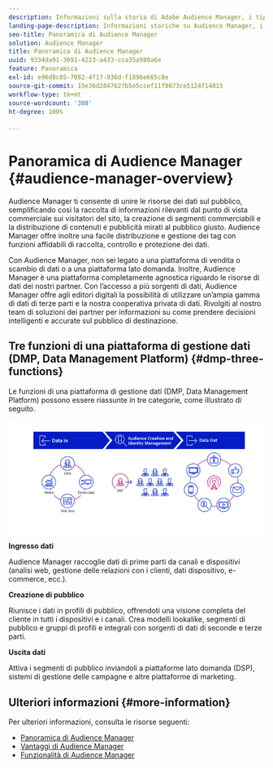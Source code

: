 ```yaml
---
description: Informazioni sulla storia di Adobe Audience Manager, i tipi di dati raccolti, la segmentazione, il reporting e altro ancora.
landing-page-description: Informazioni storiche su Audience Manager, i tipi di dati raccolti, la segmentazione, le funzioni di reporting e altro ancora.
seo-title: Panoramica di Audience Manager
solution: Audience Manager
title: Panoramica di Audience Manager
uuid: 9334da91-3691-4223-a433-cca35a980a6e
feature: Panoramica
exl-id: e96d8c05-7082-4f17-936d-f1896e665c8e
source-git-commit: 15e36d2847627b5e5ccef11f8073ce5124f14815
workflow-type: tm+mt
source-wordcount: '308'
ht-degree: 100%

---
```


# Panoramica di Audience Manager {#audience-manager-overview}

Audience Manager ti consente di unire le risorse dei dati sul pubblico, semplificando così la raccolta di informazioni rilevanti dal punto di vista commerciale sui visitatori del sito, la creazione di segmenti commerciabili e la distribuzione di contenuti e pubblicità mirati al pubblico giusto. Audience Manager offre inoltre una facile distribuzione e gestione dei tag con funzioni affidabili di raccolta, controllo e protezione dei dati.

Con Audience Manager, non sei legato a una piattaforma di vendita o scambio di dati o a una piattaforma lato domanda. Inoltre, Audience Manager è una piattaforma completamente agnostica riguardo le risorse di dati dei nostri partner. Con l’accesso a più sorgenti di dati, Audience Manager offre agli editori digitali la possibilità di utilizzare un’ampia gamma di dati di terze parti e la nostra cooperativa privata di dati. Rivolgiti al nostro team di soluzioni dei partner per informazioni su come prendere decisioni intelligenti e accurate sul pubblico di destinazione.

## Tre funzioni di una piattaforma di gestione dati (DMP, Data Management Platform) {#dmp-three-functions}

Le funzioni di una piattaforma di gestione dati (DMP, Data Management Platform) possono essere riassunte in tre categorie, come illustrato di seguito.

![Immagine di tre funzioni DMP: ingresso dati, creazione pubblico, uscita dati](/help/using/overview/assets/dmp-functions.png)

**Ingresso dati**

Audience Manager raccoglie dati di prime parti da canali e dispositivi (analisi web, gestione delle relazioni con i clienti, dati dispositivo, e-commerce, ecc.).

**Creazione di pubblico**

Riunisce i dati in profili di pubblico, offrendoti una visione completa del cliente in tutti i dispositivi e i canali. Crea modelli lookalike, segmenti di pubblico e gruppi di profili e integrali con sorgenti di dati di seconde e terze parti.

**Uscita dati**

Attiva i segmenti di pubblico inviandoli a piattaforme lato domanda (DSP), sistemi di gestione delle campagne e altre piattaforme di marketing.

## Ulteriori informazioni {#more-information}

Per ulteriori informazioni, consulta le risorse seguenti:
* [Panoramica di Audience Manager](https://www.adobe.com/it/analytics/audience-manager.html)
* [Vantaggi di Audience Manager](https://www.adobe.com/it/analytics/audience-manager/benefits.html)
* [Funzionalità di Audience Manager](https://www.adobe.com/it/analytics/audience-manager/features.html)


<!--

## History and Background {#history-and-background}

Audience Manager started as Demdex in 2008. It was acquired by Adobe Systems in 2011 and subsequently rebranded as Audience Manager.

## History {#history}

Since 2008, Audience Manager (formerly, [!UICONTROL Demdex]) has been a pioneer in the on-line audience management market. Audience Manager services power dynamic, multi-channel online data strategies. Our platform and services are used by an array of diverse industries from automobiles (AutoTrader), to airlines (American Airlines), and financial services companies (American Express). Audience Manager uses enterprise-level technology to provide the scale, reliability, analytics, and performance to help your business succeed online. Audience Manager integrates with the Adobe Experience Cloud to help you centralize, manage, and take action on your data assets across a growing number of digitally addressable channels.

## Audience Manager and its Data Management Platform (DMP) {#aam-dmp}

Audience Manager helps you manage your data pipeline. Our service is a catalyst that transforms generic users and raw data signals into actual audience segments used for multi-channel marketing efforts. Additionally, Audience Manager provides tools for tag management and audience analytics while simultaneously meeting the privacy and data security needs of clients and consumers.

![](assets/am_overview_80.png)


-->
